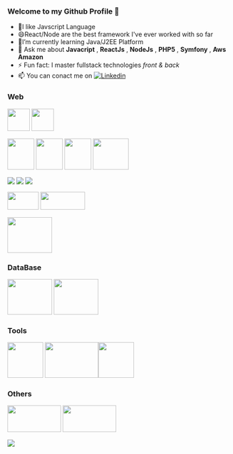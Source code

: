 ### Welcome to my Github Profile 👋

- 🌱I like Javscript Language
- 😄React/Node are the best framework I've ever worked with so far
-  🔭I’m currently learning Java/J2EE Platform
-  💬 Ask me about **Javacript** , **ReactJs** , **NodeJs** ,  **PHP5** , **Symfony** , **Aws Amazon**
- ⚡ Fun fact: I master fullstack technologies *front & back*
- 📫 You can conact me on <a href="https://www.linkedin.com/in/ines-attia/">  <img alt="Linkedin" src="https://img.shields.io/badge/linkedin-0077B5?logo=linkedin&logoColor=white&style=for-the-badge"/>
</a>




### Web

<img src= "https://user-images.githubusercontent.com/7713399/182631290-fd485dd0-581f-4dff-80e3-bc1490131e7a.png"  width="50" height="50"/>  <img src="https://user-images.githubusercontent.com/7713399/182627606-6403f987-e192-4dab-b2ac-1b721c34c8ce.png" width="50" height="50"/> 

<img src="https://user-images.githubusercontent.com/7713399/182624004-5114d5b2-0b31-4deb-9a71-328e2e0ce6ff.png"  width="60" height="70"/>  <img src= "https://user-images.githubusercontent.com/7713399/182623290-6a9aa7ed-33b0-4968-aeae-41928d30911f.jpg"  width="60" height="70"/>    <img src="https://user-images.githubusercontent.com/7713399/182624416-06552957-a4f7-4243-adb1-00511cdba26f.png"  width="60" height="70"/>   <img src="https://user-images.githubusercontent.com/7713399/182625132-df9ae40e-d5d2-410d-bc49-39766334c2f6.png"   width="80" height="70"/>

<img src= "https://img.shields.io/badge/HTML5-E34F26?style=for-the-badge&logo=html5&logoColor=white"/> <img src= "https://img.shields.io/badge/CSS3-1572B6?style=for-the-badge&logo=css3&logoColor=white"/> <img src="https://img.shields.io/badge/Bootstrap-563D7C?style=for-the-badge&logo=bootstrap&logoColor=white"/>

<img src="https://user-images.githubusercontent.com/7713399/182615335-87a7dcd7-204f-4a8d-8f2f-a1ec27dfdd1c.svg" width="70" height="40" >  <img src="https://user-images.githubusercontent.com/7713399/182618368-174bdf84-6ff9-4c3a-990f-749806250470.png" width="100" height="40" >

<img src="https://user-images.githubusercontent.com/7713399/182629378-ee5f0d93-2e30-470b-8a25-a79f00bf7c95.png" width="100" height="80" > 

### DataBase

<img src="https://user-images.githubusercontent.com/7713399/182627133-0ed34ae2-243b-4fbb-8698-e0efd4d10903.png"  width="100" height="80"/> <img src="https://user-images.githubusercontent.com/7713399/182628068-29d20260-c056-425c-b094-03501045cc92.png" width="100" height="80"/>

### Tools
<img src= "https://user-images.githubusercontent.com/7713399/182631385-d7ff9680-6db9-4097-be0b-838f9228011a.png"  width="80" height="80"/>  <img src= "https://user-images.githubusercontent.com/7713399/182632131-af6d27c7-da0f-4b9f-b058-341b1fea6002.png"  width="120" height="80"/><img src= "https://user-images.githubusercontent.com/7713399/182629760-ec28c8b1-f9f5-4305-a1e2-84603ca6a666.png" width="80" height="80"/>

### Others
  <img src="https://user-images.githubusercontent.com/7713399/182633041-de10796c-f777-4334-9be7-e5091f5ce862.png"  width="120" height="60"/> <img src= "https://user-images.githubusercontent.com/7713399/182619156-9709c78b-ab42-4c4f-978d-ec4689c7367b.png" width="120" height="60">






<img src="https://github-readme-stats.vercel.app/api?username=wesines&&show_icons=true&title_color=ffffff&icon_color=bb2acf&text_color=daf7dc&bg_color=151515">

